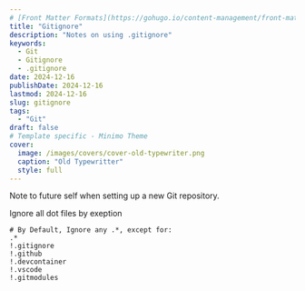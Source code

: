 ```yaml
---
# [Front Matter Formats](https://gohugo.io/content-management/front-matter/)
title: "Gitignore"
description: "Notes on using .gitignore"
keywords:
  - Git
  - Gitignore
  - .gitignore
date: 2024-12-16
publishDate: 2024-12-16
lastmod: 2024-12-16 
slug: gitignore
tags:
  - "Git"
draft: false
# Template specific - Minimo Theme
cover:
  image: /images/covers/cover-old-typewriter.png
  caption: "Old Typewritter"
  style: full
---
```


Note to future self when setting up a new Git repository.

Ignore all dot files by exeption

```
# By Default, Ignore any .*, except for:
.*
!.gitignore
!.github
!.devcontainer
!.vscode
!.gitmodules
```

